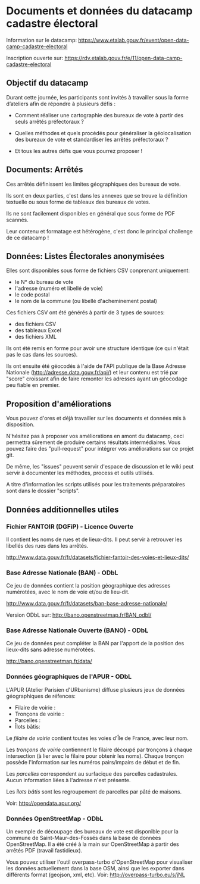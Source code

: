 # Documents et données du datacamp cadastre électoral

Information sur le datacamp: https://www.etalab.gouv.fr/event/open-data-camp-cadastre-electoral

Inscription ouverte sur: https://rdv.etalab.gouv.fr/e/11/open-data-camp-cadastre-electoral


## Objectif du datacamp

Durant cette journée, les participants sont invités à travailler sous la forme d’ateliers afin de répondre à plusieurs défis :

- Comment réaliser une cartographie des bureaux de vote à partir des seuls arrêtés préfectoraux ?

- Quelles méthodes et quels procédés pour généraliser la géolocalisation des bureaux de vote et standardiser les arrêtés préfectoraux ?

- Et tous les autres défis que vous pourrez proposer !


## Documents: Arrêtés

Ces arrêtés définissent les limites géographiques des bureaux de vote.

Ils sont en deux parties, c'est dans les annexes que se trouve la définition textuelle ou sous forme de tableaux des bureaux de votes.

Ils ne sont facilement disponibles en général que sous forme de PDF scannés.

Leur contenu et formatage est hétérogène, c'est donc le principal challenge de ce datacamp !


## Données: Listes Électorales anonymisées

Elles sont disponibles sous forme de fichiers CSV conprenant uniquement:

- le N° du bureau de vote
- l'adresse (numéro et libellé de voie)
- le code postal
- le nom de la commune (ou libellé d'acheminement postal)

Ces fichiers CSV ont été générés à partir de 3 types de sources:

- des fichiers CSV
- des tableaux Excel
- des fichiers XML

Ils ont été remis en forme pour avoir une structure identique (ce qui n'était pas le cas dans les sources).

Ils ont ensuite été géocodés à l'aide de l'API publique de la Base Adresse Nationale (http://adresse.data.gouv.fr/api/) et leur contenu est trié par "score" croissant afin de faire remonter les adresses ayant un géocodage peu fiable en premier.


## Proposition d'améliorations

Vous pouvez d'ores et déjà travailler sur les documents et données mis à disposition.

N'hésitez pas à proposer vos améliorations en amont du datacamp, ceci permettra sûrement de produire certains résultats intermédiaires. Vous pouvez faire des "pull-request" pour intégrer vos améliorations sur ce projet git.

De même, les "issues" peuvent servir d'espace de discussion et le wiki peut servir à documenter les méthodes, process et outils utilisés.

A titre d'information les scripts utilisés pour les traitements préparatoires sont dans le dossier "scripts".


## Données additionnelles utiles

### Fichier FANTOIR (DGFiP) - Licence Ouverte

Il contient les noms de rues et de lieux-dits. Il peut servir à retrouver les libellés des rues dans les arrêtés.

http://www.data.gouv.fr/fr/datasets/fichier-fantoir-des-voies-et-lieux-dits/


### Base Adresse Nationale (BAN) - ODbL

Ce jeu de données contient la position géographique des adresses numérotées, avec le nom de voie et/ou de lieu-dit.

http://www.data.gouv.fr/fr/datasets/ban-base-adresse-nationale/

Version ODbL sur: http://bano.openstreetmap.fr/BAN_odbl/


### Base Adresse Nationale Ouverte (BANO) - ODbL

Ce jeu de données peut compléter la BAN par l'apport de la position des lieux-dits sans adresse numérotées.

http://bano.openstreetmap.fr/data/


### Données géographiques de l'APUR - ODbL

L'APUR (Atelier Parisien d'URbanisme) diffuse plusieurs jeux de données géographiques de réfences:

- Filaire de voirie :
- Tronçons de voirie :
- Parcelles :
- Îlots bâtis:

Le *filaire de voirie* contient toutes les voies d'Île de France, avec leur nom.

Les *tronçons de voirie* contiennent le filaire découpé par tronçons à chaque intersection (à lier avec le filaire pour obtenir les noms). Chaque tronçon possède l'information sur les numéros pairs/impairs de début et de fin.

Les *parcelles* correspondent au surfacique des parcelles cadastrales. Aucun information liées à l'adresse n'est présente.

Les *îlots bâtis* sont les regroupement de parcelles par pâté de maisons.

Voir: http://opendata.apur.org/


### Données OpenStreetMap - ODbL

Un exemple de découpage des bureaux de vote est disponible pour la commune de Saint-Maur-des-Fossés dans la base de données OpenStreetMap.
Il a été créé à la main sur OpenStreetMap à partir des arrêtés PDF (travail fastidieux).

Vous pouvez utiliser l'outil overpass-turbo d'OpenStreetMap pour visualiser les données actuellement dans la base OSM, ainsi que les exporter dans différents format (geojson, xml, etc). Voir: http://overpass-turbo.eu/s/jNL
